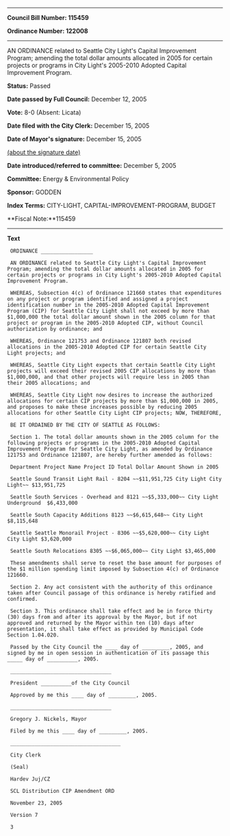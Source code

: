 

********

**Council Bill Number: 115459**
   
**Ordinance Number: 122008**
********

 AN ORDINANCE related to Seattle City Light's Capital Improvement Program; amending the total dollar amounts allocated in 2005 for certain projects or programs in City Light's 2005-2010 Adopted Capital Improvement Program.

**Status:** Passed
   
**Date passed by Full Council:** December 12, 2005
   
**Vote:** 8-0 (Absent: Licata)
   
**Date filed with the City Clerk:** December 15, 2005
   
**Date of Mayor's signature:** December 15, 2005
   
[(about the signature date)](/~public/approvaldate.htm)
   
   
   
**Date introduced/referred to committee:** December 5, 2005
   
**Committee:** Energy & Environmental Policy
   
**Sponsor:** GODDEN
   
   
**Index Terms:** CITY-LIGHT, CAPITAL-IMPROVEMENT-PROGRAM, BUDGET

**Fiscal Note:**115459

********

**Text**
   
```
 ORDINANCE _________________

 AN ORDINANCE related to Seattle City Light's Capital Improvement Program; amending the total dollar amounts allocated in 2005 for certain projects or programs in City Light's 2005-2010 Adopted Capital Improvement Program.

 WHEREAS, Subsection 4(c) of Ordinance 121660 states that expenditures on any project or program identified and assigned a project identification number in the 2005-2010 Adopted Capital Improvement Program (CIP) for Seattle City Light shall not exceed by more than $1,000,000 the total dollar amount shown in the 2005 column for that project or program in the 2005-2010 Adopted CIP, without Council authorization by ordinance; and

 WHEREAS, Ordinance 121753 and Ordinance 121807 both revised allocations in the 2005-2010 Adopted CIP for certain Seattle City Light projects; and

 WHEREAS, Seattle City Light expects that certain Seattle City Light projects will exceed their revised 2005 CIP allocations by more than $1,000,000, and that other projects will require less in 2005 than their 2005 allocations; and

 WHEREAS, Seattle City Light now desires to increase the authorized allocations for certain CIP projects by more than $1,000,000 in 2005, and proposes to make these increases possible by reducing 2005 allocations for other Seattle City Light CIP projects; NOW, THEREFORE,

 BE IT ORDAINED BY THE CITY OF SEATTLE AS FOLLOWS:

 Section 1. The total dollar amounts shown in the 2005 column for the following projects or programs in the 2005-2010 Adopted Capital Improvement Program for Seattle City Light, as amended by Ordinance 121753 and Ordinance 121807, are hereby further amended as follows:

 Department Project Name Project ID Total Dollar Amount Shown in 2005

 Seattle Sound Transit Light Rail - 8204 ~~$11,951,725 City Light City Light~~ $13,951,725

 Seattle South Services - Overhead and 8121 ~~$5,333,000~~ City Light Underground  $6,433,000

 Seattle South Capacity Additions 8123 ~~$6,615,648~~ City Light $8,115,648

 Seattle Seattle Monorail Project - 8306 ~~$5,620,000~~ City Light City Light $3,620,000

 Seattle South Relocations 8305 ~~$6,065,000~~ City Light $3,465,000

 These amendments shall serve to reset the base amount for purposes of the $1 million spending limit imposed by Subsection 4(c) of Ordinance 121660.

 Section 2. Any act consistent with the authority of this ordinance taken after Council passage of this ordinance is hereby ratified and confirmed.

 Section 3. This ordinance shall take effect and be in force thirty (30) days from and after its approval by the Mayor, but if not approved and returned by the Mayor within ten (10) days after presentation, it shall take effect as provided by Municipal Code Section 1.04.020.

 Passed by the City Council the ____ day of _________, 2005, and signed by me in open session in authentication of its passage this _____ day of __________, 2005.

 _________________________________

 President __________of the City Council

 Approved by me this ____ day of _________, 2005.

 _________________________________

 Gregory J. Nickels, Mayor

 Filed by me this ____ day of _________, 2005.

 ____________________________________

 City Clerk

 (Seal)

 Hardev Juj/CZ

 SCL Distribution CIP Amendment ORD

 November 23, 2005

 Version 7

 3

```
